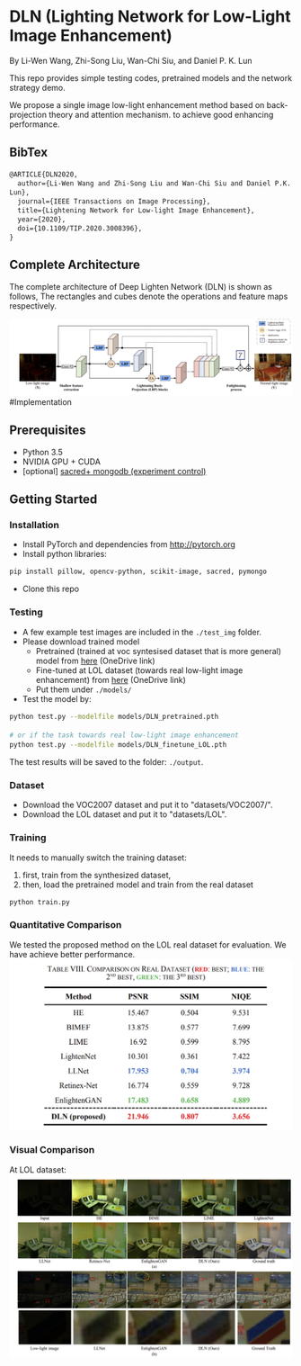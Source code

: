 # DLN (Lighting Network for Low-Light Image Enhancement)
By Li-Wen Wang, Zhi-Song Liu, Wan-Chi Siu, and Daniel P. K. Lun

This repo provides simple testing codes, pretrained models and the network strategy demo.

We propose a single image low-light enhancement method based on back-projection theory and attention mechanism. 
to achieve good enhancing performance.

## BibTex
```
@ARTICLE{DLN2020,
  author={Li-Wen Wang and Zhi-Song Liu and Wan-Chi Siu and Daniel P.K. Lun},
  journal={IEEE Transactions on Image Processing}, 
  title={Lightening Network for Low-light Image Enhancement}, 
  year={2020},
  doi={10.1109/TIP.2020.3008396},
}
```
## Complete Architecture
The complete architecture of Deep Lighten Network (DLN) is shown as follows,
The rectangles and cubes denote the operations and feature maps respectively.

![](figures/architecture.png)
#Implementation

## Prerequisites
- Python 3.5
- NVIDIA GPU + CUDA
- [optional] [sacred+ mongodb (experiment control)](https://pypi.org/project/sacred/) 

## Getting Started
### Installation
- Install PyTorch and dependencies from http://pytorch.org
- Install python libraries:
```bash
pip install pillow, opencv-python, scikit-image, sacred, pymongo
```
- Clone this repo


### Testing
- A few example test images are included in the `./test_img` folder.
- Please download trained model
  - Pretrained (trained at voc syntesised dataset that is more general) model from [here](https://connectpolyu-my.sharepoint.com/:u:/g/personal/18048204r_connect_polyu_hk/EcIHFWTYdTdCq4iQ8PmtlpgBi_FYjgxmpJutr_MEp4jXFw?e=9Z73yy) (OneDrive link)
  - Fine-tuned at LOL dataset (towards real low-light image enhancement) from [here](https://connectpolyu-my.sharepoint.com/:u:/g/personal/18048204r_connect_polyu_hk/EbxM3kQKqgpHnxLZD9Kay7QBVN3fkMwMhfxModUUCFyFYg?e=9aSXH1https://connectpolyu-my.sharepoint.com/:u:/g/personal/18048204r_connect_polyu_hk/EbxM3kQKqgpHnxLZD9Kay7QBVN3fkMwMhfxModUUCFyFYg?e=9aSXH1) (OneDrive link)
  - Put them under `./models/`
- Test the model by:
```bash
python test.py --modelfile models/DLN_pretrained.pth

# or if the task towards real low-light image enhancement 
python test.py --modelfile models/DLN_finetune_LOL.pth
```
The test results will be saved to the folder: `./output`.


### Dataset
- Download the VOC2007 dataset and put it to "datasets/VOC2007/".
- Download the LOL dataset and put it to "datasets/LOL".

### Training
It needs to manually switch the training dataset: 
1) first, train from the synthesized dataset, 
2) then, load the pretrained model and train from the real dataset
```bash
python train.py 
```

### Quantitative Comparison
We tested the proposed method on the LOL real dataset
for evaluation. We have achieve better performance.
![](figures/table.png)
### Visual Comparison
At LOL dataset:
![](figures/visual.png)